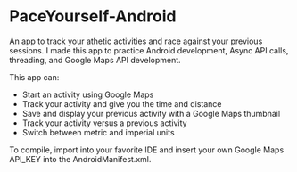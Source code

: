 # PaceYourself-Android

An app to track your athetic activities and race against your previous sessions. I made this app to practice Android development, Async API calls, threading, and Google Maps API development.

This app can:
- Start an activity using Google Maps
- Track your activity and give you the time and distance
- Save and display your previous activity with a Google Maps thumbnail
- Track your activity versus a previous activity
- Switch between metric and imperial units

To compile, import into your favorite IDE and insert your own Google Maps API_KEY into the AndroidManifest.xml.

